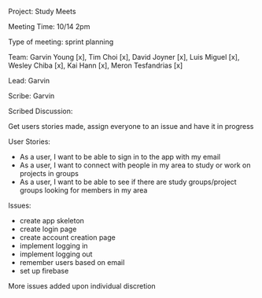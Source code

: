 Project: Study Meets

Meeting Time: 10/14 2pm

Type of meeting: sprint planning

Team: Garvin Young [x], Tim Choi [x], David Joyner [x], Luis Miguel [x], Wesley Chiba [x], Kai Hann [x], Meron Tesfandrias [x]

Lead: Garvin

Scribe: Garvin

Scribed Discussion:

Get users stories made, assign everyone to an issue and have it in progress

User Stories:
- As a user, I want to be able to sign in to the app with my email
- As a user, I want to connect with people in my area to study or work on projects in groups
- As a user, I want to be able to see if there are study groups/project groups looking for members in my area

Issues:
- create app skeleton
- create login page
- create account creation page
- implement logging in
- implement logging out
- remember users based on email
- set up firebase


More issues added upon individual discretion
